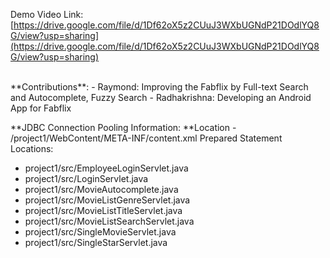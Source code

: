Demo Video Link: [https://drive.google.com/file/d/1Df62oX5z2CUuJ3WXbUGNdP21DOdlYQ8G/view?usp=sharing](https://drive.google.com/file/d/1Df62oX5z2CUuJ3WXbUGNdP21DOdlYQ8G/view?usp=sharing)

<br />
**Contributions**:
- Raymond: Improving the Fabflix by Full-text Search and Autocomplete, Fuzzy Search
- Radhakrishna: Developing an Android App for Fabflix
  
**JDBC Connection Pooling Information:
**Location - /project1/WebContent/META-INF/content.xml
Prepared Statement Locations:
- project1/src/EmployeeLoginServlet.java
- project1/src/LoginServlet.java
- project1/src/MovieAutocomplete.java
- project1/src/MovieListGenreServlet.java
- project1/src/MovieListTitleServlet.java
- project1/src/MovieListSearchServlet.java
- project1/src/SingleMovieServlet.java
- project1/src/SingleStarServlet.java



